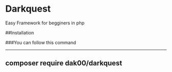# Darkquest
Easy Framework for begginers in php

##Installation 

###You can follow this command

---
composer require dak00/darkquest
---